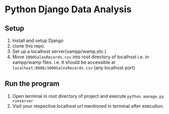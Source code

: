 # Python Django Data Analysis

## Setup
1. Install and setup Django
2. clone this repo.
3. Set up a localhost server(xampp/wamp,etc.)
4. Move `1000SalesRecords.csv` into root directory of localhost i.e. in xampp/wamp files.
i.e. It should be accessible at `localhost:8000/1000SalesRecords.csv` (any localhost port)

## Run the program
1. Open terminal in root directory of project and execute `python manage.py runserver`
2. Visit your respective localhost url mentioned in terminal after execution.
